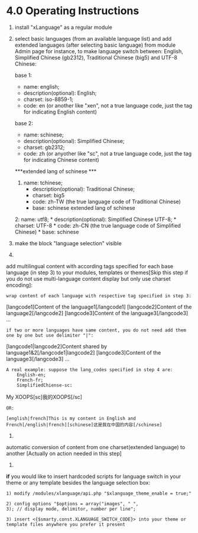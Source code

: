 # 4.0 Operating Instructions

1. install "xLanguage" as a regular module

1. select basic languages (from an available language list) and add extended languages (after selecting basic language) from module Admin page for instance, to make language switch between: English, Simplified Chinese (gb2312), Traditional Chinese (big5) and UTF-8 Chinese:

    base 1: 
    * name: english;
    * description(optional): English; 
    * charset: iso-8859-1; 
    * code: en (or another like "xen", not a true language code, just the tag for indicating English content)
    
   base 2: 
    * name: schinese; 
    * description(optional): Simplified Chinese; 
    * charset: gb2312; 
    * code: zh (or anyother like "sc", not a true language code, just the tag for indicating Chinese content)

    ***extended lang of schinese ***

    1) name: tchinese;
        * description(optional): Traditional Chinese; 
        * charset: big5 
        * code: zh-TW (the true language code of Traditional Chinese) 
        * base: schinese
extended lang of schinese 

    2: name: utf8; 
        * description(optional): Simplified Chinese UTF-8; 
        * charset: UTF-8 
        * code: zh-CN (the true language code of Simplified Chinese) 
        * base: schinese

1. make the block "language selection" visible

1. 
add multilingual content with according tags specified for each base language (in step 3) to your modules, templates or themes[Skip this step if you do not use multi-language content display but only use charset encoding]: 

    wrap content of each language with respective tag specified in step 3:
[langcode1]Content of the language1[/langcode1] [langcode2]Content of the language2[/langcode2] [langcode3]Content of the language3[/langcode3] ...

    if two or more languages have same content, you do not need add them one by one but use delimiter "|": 
[langcode1|langcode2]Content shared by language1&2[/langcode1|langcode2] [langcode3]Content of the language3[/langcode3] ...

    A real example: suppose the lang_codes specified in step 4 are: 
        English-en; 
        French-fr; 
        SimplifiedChiense-sc:
My XOOPS[sc]我的XOOPS[/sc]

    OR:
    
    [english|french]This is my content in English and French[/english|french][schinese]这是我在中国的内容[/schinese]

1. 
automatic conversion of content from one charset(extended language) to another [Actually on action needed in this step]

1. 
__if__ you would like to insert hardcoded scripts for language switch in your theme or any template besides the language selection box:

    1) modify /modules/xlanguage/api.php "$xlanguage_theme_enable = true;"
    
    2) config options "$options = array("images", " ", 
    3); // display mode, delimitor, number per line";

    3) insert <{$smarty.const.XLANGUAGE_SWITCH_CODE}> into your theme or template files anywhere you prefer it present 